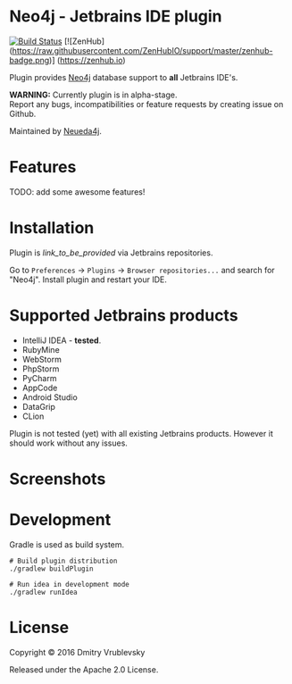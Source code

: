 Neo4j - Jetbrains IDE plugin
======================
[![Build Status](https://travis-ci.org/Neueda4j/jetbrains-plugin-neo4j.svg?branch=master)](https://travis-ci.org/Neueda4j/jetbrains-plugin-cypher)
[![ZenHub] (https://raw.githubusercontent.com/ZenHubIO/support/master/zenhub-badge.png)] (https://zenhub.io)

Plugin provides [Neo4j](http://neo4j.com/) database support to **all** Jetbrains IDE's.

**WARNING:** Currently plugin is in alpha-stage.  
Report any bugs, incompatibilities or feature requests by creating issue on Github.

Maintained by [Neueda4j](http://neueda4j.com).

# Features

TODO: add some awesome features!

# Installation

Plugin is *link_to_be_provided* via Jetbrains repositories.

Go to `Preferences` -> `Plugins` -> `Browser repositories...` and search for "Neo4j".
Install plugin and restart your IDE.

# Supported Jetbrains products

* IntelliJ IDEA - **tested**.
* RubyMine
* WebStorm
* PhpStorm
* PyCharm
* AppCode
* Android Studio
* DataGrip
* CLion

Plugin is not tested (yet) with all existing Jetbrains products. However it should work
without any issues.

# Screenshots

# Development

Gradle is used as build system. 

```shell
# Build plugin distribution
./gradlew buildPlugin 

# Run idea in development mode
./gradlew runIdea
```

# License

Copyright © 2016 Dmitry Vrublevsky

Released under the Apache 2.0 License.

